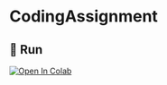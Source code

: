 # CodingAssignment

## 🚀 Run
<a href="https://colab.research.google.com/github/hye-ppy/CodingAssignment/blob/main/tridge_CodingAssignment.ipynb" target="_blank"/><img src="https://colab.research.google.com/assets/colab-badge.svg" alt="Open In Colab"/></a>
